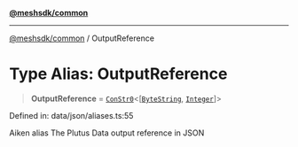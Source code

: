 [**@meshsdk/common**](../README.md)

***

[@meshsdk/common](../globals.md) / OutputReference

# Type Alias: OutputReference

> **OutputReference** = [`ConStr0`](ConStr0.md)\<\[[`ByteString`](ByteString.md), [`Integer`](Integer.md)\]\>

Defined in: data/json/aliases.ts:55

Aiken alias
The Plutus Data output reference in JSON
